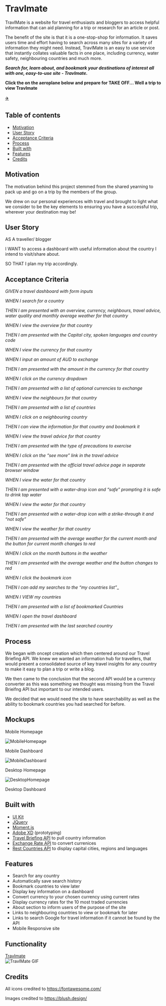 # Travlmate
TravlMate is a website for travel enthusiasts and bloggers to access helpful information that can aid planning for a trip or research for an article or post.

The benefit of the site is that it is a one-stop-shop for information. It saves users time and effort having to search across many sites for a variety of information they might need. Instead, TravlMate is an easy to use service that instantly collates valuable facts in one place, including currency, water safety, neighbouring countries and much more.

<i><b> Search for, learn about, and bookmark your destinations of interest all with one, easy-to-use site -  Travlmate. </i></b>


<b> Click the on the aeroplane below and prepare for TAKE OFF... Well a trip to view Travlmate </b>

<a href="https://ffakih5.github.io/Travelmate/"> ✈️</a>

## Table of contents
  - [Motivation](#motivation)
  - [User Story](#userstory)
  - [Acceptance Criteria](#acceptancecriteria)
  - [Process](#process)
  - [Built with](#built-with)
  - [Features](#features)
  - [Credits](#credits)

## Motivation
The motivation behind this project stemmed from the shared yearning to pack up and go on a trip by the members of the group. 

We drew on our personal experiences with travel and brought to light what we consider to be the key elements to ensuring you have a successful trip, wherever your destination may be!

## User Story
AS A traveller/ blogger 

I WANT to access a dashboard with useful information about the country I intend to visit/share about.

SO THAT I plan my trip accordingly.


## Acceptance Criteria
_GIVEN a travel dashboard with form inputs_

_WHEN I search for a country_

_THEN I am presented with an overview, currency, neighbours, travel advice, water quality and monthly average weather for that country_

_WHEN I view the overview for that country_

_THEN I am presented with the Capital city, spoken languages and country code_

_WHEN I view the currency for that country_ 

_WHEN I input an amount of AUD to exchange_

_THEN I am presented with the amount in the currency for that country_ 

_WHEN I click on the currency dropdown_

_THEN I am presented with a list of optional currencies to exchange_

_WHEN I view the neighbours for that country_ 

_THEN I am presented with a list of countries_

_WHEN I click on a neighbouring country_

_THEN I can view the information for that country and bookmark it_

_WHEN I view the travel advice for that country_

_THEN I am presented with the type of precautions to exercise_

_WHEN I click on the “see more” link in the travel advice_

_THEN I am presented with the official travel advice page in separate browser window_

_WHEN I view the water for that country_

_THEN I am presented with a water-drop icon and “safe” prompting it is safe to drink tap water_

_WHEN I view the water for that country_

_THEN I am presented with a water-drop icon with a strike-through it and “not safe”_

_WHEN I view the weather for that country_ 

_THEN I am presented with the average weather for the current month and the button for current month changes to red_

_WHEN I click on the month buttons in the weather_

_THEN I am presented with the average weather and the button changes to red_

_WHEN I click the bookmark icon_

_THEN I can add my searches to the “my countries list”__

_WHEN I VIEW my countries_

_THEN I am presented with a list of bookmarked Countries_

_WHEN I open the travel dashboard_

_THEN I am presented with the last searched country_


## Process
We began with oncept creation which then centered around our Travel Briefing API. We knew we wanted an information hub for travellers, that would present a consolidated source of key travel insights for any country to make it easy to plan a trip or write a blog. 

We then came to the conclusion that the second API would be a currency converter as this was something we thought was missing from the Travel Brieifng API but important to our intended users.

We decided that we would need the site to have searchability as well as the ability to bookmark countries you had searched for before.


## Mockups
Mobile Homepage

![MobileHomepage](ssets/images/Screenshots/Mobile_Homepage.png)


Mobile Dashboard

![MobileDashboard](assets/images/Screenshots/Mobile_Dashboard.png)


Desktop Homepage

![DesktopHomepage](assets/images/Screenshots/Mobile_Homepage.png)


Desktop Dashboard

## Built with
- [UI Kit](https://getbootstrap.com/)
- [JQuery](https://jquery.com/)
- [Moment.js](https://momentjs.com/)
- [Adobe XD](https://www.adobe.com/au/products/xd.html) (prototyping)
- [Travel Briefing API](https://travelbriefing.org/api) to pull country information
- [Exchange Rate API](https://ratesapi.io/) to convert currenices
- [Rest Countries API](https://restcountries.eu/) to display capital cities, regions and languages

## Features
- Search for any country 
- Automatically save search history 
- Bookmark countries to view later
- Display key information on a dashboard
- Convert currency to your chosen currency using current rates
- Display currency rates for the 10 most traded currencies
- About section to inform users of the purpose of the site
- Links to neighbouring countries to view or bookmark for later
- Links to search Google for travel information if it cannot be found by the API
- Mobile Responsive site


## Functionality

<a href="https://ffakih5.github.io/Travelmate/dashboard/index.html"> Travlmate </a><br>
![TravlMate GIF](https)

## Credits
All icons credited to https://fontawesome.com/

Images credited to https://blush.design/